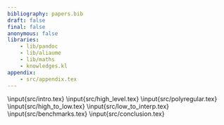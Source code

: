 ```yaml
---
bibliography: papers.bib
draft: false
final: false
anonymous: false
libraries:
    - lib/pandoc
    - lib/aliaume
    - lib/maths
    - knowledges.kl
appendix:
    - src/appendix.tex
---
```


\input{src/intro.tex}
\input{src/high_level.tex}
\input{src/polyregular.tex}
\input{src/high_to_low.tex}
\input{src/low_to_interp.tex}
\input{src/benchmarks.tex}
\input{src/conclusion.tex}
